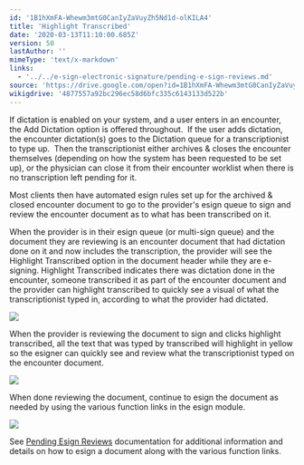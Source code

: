 ```yaml
---
id: '1B1hXmFA-Whewm3mtG0CanIyZaVuyZh5Nd1d-olKILA4'
title: 'Highlight Transcribed'
date: '2020-03-13T11:10:00.685Z'
version: 50
lastAuthor: ''
mimeType: 'text/x-markdown'
links:
  - '../../e-sign-electronic-signature/pending-e-sign-reviews.md'
source: 'https://drive.google.com/open?id=1B1hXmFA-Whewm3mtG0CanIyZaVuyZh5Nd1d-olKILA4'
wikigdrive: '4877557a92bc296ec58d6bfc335c6143133d522b'
---
```

If dictation is enabled on your system, and a user enters in an encounter, the Add Dictation option is offered throughout.  If the user adds dictation, the encounter dictation(s) goes to the Dictation queue for a transcriptionist to type up.  Then the transcriptionist either archives & closes the encounter themselves (depending on how the system has been requested to be set up), or the physician can close it from their encounter worklist when there is no transcription left pending for it.

Most clients then have automated esign rules set up for the archived & closed encounter document to go to the provider's esign queue to sign and review the encounter document as to what has been transcribed on it.

When the provider is in their esign queue (or multi-sign queue) and the document they are reviewing is an encounter document that had dictation done on it and now includes the transcription, the provider will see the Highlight Transcribed option in the document header while they are e-signing. Highlight Transcribed indicates there was dictation done in the encounter, someone transcribed it as part of the encounter document and the provider can highlight transcribed to quickly see a visual of what the transcriptionist typed in, according to what the provider had dictated.

![](../highlight-transcribed.assets/3155becc642719beaa9720a1dcbcca16.png)

When the provider is reviewing the document to sign and clicks highlight transcribed, all the text that was typed by transcribed will highlight in yellow so the esigner can quickly see and review what the transcriptionist typed on the encounter document.

![](../highlight-transcribed.assets/d985321ae7c6a90d4da71356ffc93f0a.png)

When done reviewing the document, continue to esign the document as needed by using the various function links in the esign module.

![](../highlight-transcribed.assets/ce94dca20a7657fccc706399ed2c03cc.png)

See [Pending Esign Reviews](../../e-sign-electronic-signature/pending-e-sign-reviews.md) documentation for additional information and details on how to esign a document along with the various function links.
